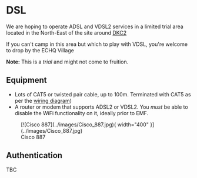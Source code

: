 # DSL

We are hoping to operate ADSL and VDSL2 services in a limited trial area located in the North-East of the site around [DKC2](https://map.emfcamp.org/#19.16/52.0430086/-2.3742415/B,N,P,St,V/m=52.043128,-2.373852)

If you can't camp in this area but which to play with VDSL, you're welcome to drop by the ECHQ Village

**Note:** This is a _trial_ and might not come to fruition.

## Equipment
 
 - Lots of CAT5 or twisted pair cable, up to 100m. Terminated with CAT5 as per the [wiring diagram](../technical/wiring.md))
 - A router or modem that supports ADSL2 or VDSL2. You _must_ be able to disable the WiFi functionality on it, ideally prior to EMF.

<figure markdown="span">
  [![Cisco 887](../images/Cisco_887.jpg){ width="400" }](../images/Cisco_887.jpg)
  <figcaption>Cisco 887</figcaption>
</figure>

## Authentication 

TBC
